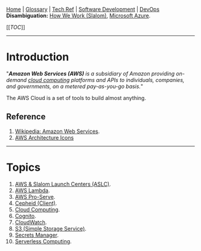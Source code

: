 [Home](/Slalom-LLC/Slalom-Consulting) | [Glossary](/Glossary) | [Tech Ref](/Tech-Ref) | [Software Development](/Tech-Ref/Software-Development) | [DevOps](/Tech-Ref/Software-Development/DevOps-\(Development-and-IT-Operations\))
**Disambiguation:** [How We Work (Slalom)](/Slalom-LLC/Slalom-Consulting/Terms-\(Slalom-Consulting\)/HWW-\(How-We-Work\)), [Microsoft Azure](/Tech-Ref/Microsoft/Microsoft-Azure).

[[_TOC_]]

---
# Introduction
"_***Amazon Web Services (AWS)*** is a subsidiary of Amazon providing on-demand [cloud computing](/Tech-Ref/Software-Development/Cloud-Computing) platforms and APIs to individuals, companies, and governments, on a metered pay-as-you-go basis._"

The AWS Cloud is a set of tools to build almost anything. 

## Reference
1. [Wikipedia: Amazon Web Services](https://en.wikipedia.org/wiki/Amazon_Web_Services).
1. [AWS Architecture Icons](https://aws.amazon.com/architecture/icons/)
---
# Topics
1. [AWS & Slalom Launch Centers (ASLC)](/Slalom-LLC/Terms-\(Slalom-LLC\)/ASLC-\(AWS-&-Slalom-Launch-Centers\)).
1. [AWS Lambda](/Tech-Ref/AWS-\(Amazon-Web-Services\)/AWS-Lambda).
1. [AWS Pro-Serve](/Tech-Ref/AWS-\(Amazon-Web-Services\)/AWS-Pro%2DServe).
1. [Cepheid (Client)](/Clients/Cepheid).
1. [Cloud Computing](/Tech-Ref/Software-Development/Cloud-Computing).
1. [Cognito](/Tech-Ref/AWS-\(Amazon-Web-Services\)/Amazon-Cognito).
1. [CloudWatch](/Tech-Ref/AWS-\(Amazon-Web-Services\)/CloudWatch).
1. [S3 (Simple Storage Service)](/Tech-Ref/AWS-\(Amazon-Web-Services\)/S3-\(Simple-Storage-Service\)).
1. [Secrets Manager](/Tech-Ref/AWS-\(Amazon-Web-Services\)/Secrets-Manager).
1. [Serverless Computing](/Tech-Ref/Software-Development/Serverless-Computing).
